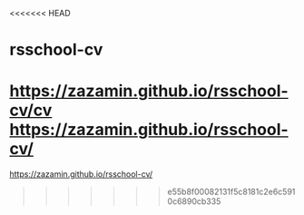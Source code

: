 <<<<<<< HEAD
# rsschool-cv
https://zazamin.github.io/rsschool-cv/cv
https://zazamin.github.io/rsschool-cv/
=======
https://zazamin.github.io/rsschool-cv/
>>>>>>> e55b8f00082131f5c8181c2e6c5910c6890cb335

